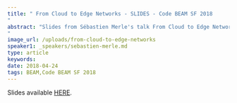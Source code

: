 ```yaml
---
title: " From Cloud to Edge Networks - SLIDES - Code BEAM SF 2018
"
abstract: "Slides from Sébastien Merle's talk From Cloud to Edge Networks - Code BEAM SF 2018
"
image_url: /uploads/from-cloud-to-edge-networks
speaker1: _speakers/sebastien-merle.md
type: article
keywords: 
date: 2018-04-24
tags: BEAM,Code BEAM SF 2018
---
```

Slides available <a href="http://s3.amazonaws.com/erlang-conferences-production/media/files/000/000/895/original/S%C3%A9bastien_Merle_-_From_Cloud_to_Edge_Networks.pdf?1524579525" target="_blank">HERE</a>.
